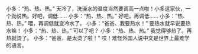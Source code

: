 小多：“热、热、热。”
天冷了，洗澡水的温度当然要调高一点啦！小多这家伙，一个劲说热。好吧，调低……
小多：“热、热、热。”
好吧，再调低……
小多：“热、热、热。”
喂，再调低就变冷水了。
小多：“爸爸、我要热水！”
要热水就早说要热水嘛！
小多：“热、热、热。”
可以了吧？
小多：“热、热、热。”
我觉得够热了。再热就烫了。
小多：“爸爸，是太烫了啦！”
哎！难怪外国人说中文是世界上最难学的语言。


